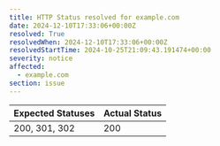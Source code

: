 ```yaml
---
title: HTTP Status resolved for example.com
date: 2024-12-10T17:33:06+00:00Z
resolved: True
resolvedWhen: 2024-12-10T17:33:06+00:00Z
resolvedStartTime: 2024-10-25T21:09:43.191474+00:00
severity: notice
affected:
  - example.com
section: issue
---
```


| Expected Statuses | Actual Status  |
|-------------------|----------------|
| 200, 301, 302 | 200 |
